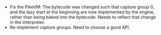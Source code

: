 - Fix the PikeVM: The bytecode was changed such that capture group 0, and the lazy start at the beginning
  are now implemented by the engine, rather than being baked into the bytecode.
  Needs to reflect that change in the interpreter.
- Re-implement capture groups. Need to choose a good API.
